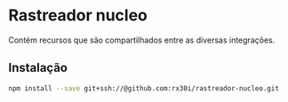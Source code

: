 # Rastreador nucleo

Contém recursos que são compartilhados entre as diversas integrações.

## Instalação

```bash
npm install --save git+ssh://@github.com:rx30i/rastreador-nucleo.git
```
